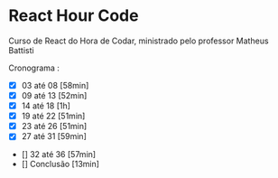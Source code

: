 # React Hour Code

Curso de React do Hora de Codar, ministrado pelo professor Matheus Battisti

Cronograma :

- [x] 03 até 08 [58min]
- [x] 09 até 13 [52min]
- [x] 14 até 18 [1h]
- [x] 19 até 22 [51min]
- [x] 23 até 26 [51min]
- [x] 27 até 31 [59min]
- [] 32 até 36 [57min]
- [] Conclusão [13min]
